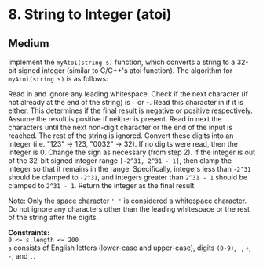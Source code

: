 # 8. String to Integer (atoi)

## Medium

Implement the `myAtoi(string s)` function, which converts a string to a 32-bit signed integer (similar to C/C++'s atoi
function). The algorithm for `myAtoi(string s)` is as follows:

Read in and ignore any leading whitespace.
Check if the next character (if not already at the end of the string) is `-` or `+`. Read this character in if it is
either. This determines if the final result is negative or positive respectively. Assume the result is positive if
neither is present. Read in next the characters until the next non-digit character or the end of the input is reached.
The rest of the string is ignored. Convert these digits into an integer (i.e. "123" -> 123, "0032" -> 32). If no digits
were read, then the integer is 0. Change the sign as necessary (from step 2). If the integer is out of the 32-bit signed
integer range `[-2^31, 2^31 - 1]`, then clamp the integer so that it remains in the range. Specifically, integers less
than `-2^31` should be clamped to `-2^31`, and integers greater than `2^31 - 1` should be clamped to `2^31 - 1`. Return
the integer as the final result.

Note:
Only the space character `' '` is considered a whitespace character. Do not ignore any characters other than the leading
whitespace or the rest of the string after the digits.

**Constraints:**  
`0 <= s.length <= 200`  
`s` consists of English letters (lower-case and upper-case), digits `(0-9)`, ` `, `+`, `-`, and `.`.